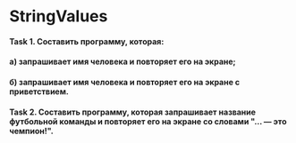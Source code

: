 # StringValues

#### Task 1. Составить программу, которая:
#### а) запрашивает имя человека и повторяет его на экране;
#### б) запрашивает имя человека и повторяет его на экране с приветствием.
#### Task 2. Составить программу, которая запрашивает название футбольной команды и повторяет его на экране со словами "… — это чемпион!".

